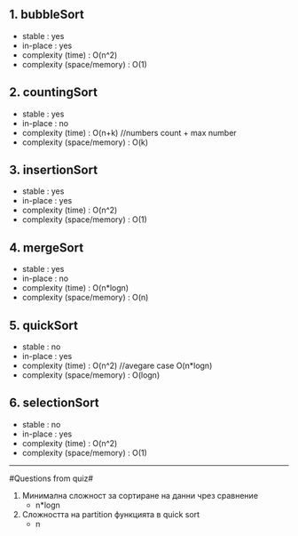 ## 1. bubbleSort ##
 - stable : yes
 - in-place : yes
 - complexity (time) : O(n^2)
 - complexity (space/memory) : O(1)


## 2. countingSort ##
 - stable : yes
 - in-place : no
 - complexity (time) : O(n+k)     //numbers count + max number
 - complexity (space/memory) : O(k)


## 3. insertionSort ##
 - stable : yes
 - in-place : yes
 - complexity (time) : O(n^2)
 - complexity (space/memory) : O(1)


## 4. mergeSort ##
 - stable : yes
 - in-place : no
 - complexity (time) : O(n*logn)
 - complexity (space/memory) : O(n)


## 5. quickSort ## 
 - stable : no
 - in-place : yes
 - complexity (time) : O(n^2)  //avegare case O(n*logn)
 - complexity (space/memory) : O(logn)


## 6. selectionSort ## 
 - stable : no
 - in-place : yes
 - complexity (time) : O(n^2)
 - complexity (space/memory) : O(1)

- - - -

#Questions from quiz#
1. Минимална сложност за сортиране на данни чрез сравнение
   - n*logn
2. Сложността на partition функцията в quick sort
    - n
